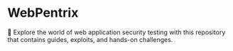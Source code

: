 # WebPentrix
🚀 Explore the world of web application security testing with this repository that contains guides, exploits, and hands-on challenges.

